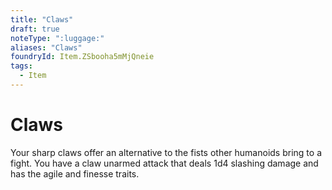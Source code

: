 ```yaml
---
title: "Claws"
draft: true
noteType: ":luggage:"
aliases: "Claws"
foundryId: Item.ZSbooha5mMjQneie
tags:
  - Item
---
```


# Claws

Your sharp claws offer an alternative to the fists other humanoids bring to a fight. You have a claw unarmed attack that deals 1d4 slashing damage and has the agile and finesse traits.
